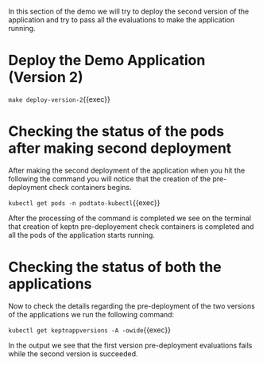 <br>
In this section of the demo we will try to deploy the second version of the application and try to pass all the evaluations to make the application running.
<br>

# Deploy the Demo Application (Version 2)

`make deploy-version-2`{{exec}}

# Checking the status of the pods after making second deployment
After making the second deployment of the application when you hit the following the command you will notice that the creation of the pre-deployment check containers begins.

`kubectl get pods -n podtato-kubectl`{{exec}}

After the processing of the command is completed we see on the terminal that creation of keptn pre-deployement check containers is completed and all the pods of the application starts running.

# Checking the status of both the applications

Now to check the details regarding the pre-deployment of the two versions of the applications we run the following command:

`kubectl get keptnappversions -A -owide`{{exec}}

In the output we see that the first version pre-deployment evaluations fails while the second version is succeeded.

